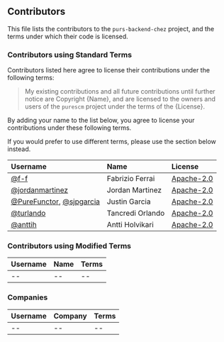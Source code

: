 ## Contributors

This file lists the contributors to the `purs-backend-chez` project, and the terms under which their code is licensed.

### Contributors using Standard Terms

Contributors listed here agree to license their contributions under the following terms:

> My existing contributions and all future contributions until further notice are Copyright {Name}, and are licensed to the owners and users of the `purescm` project under the terms of the {License}.

By adding your name to the list below, you agree to license your contributions under these following terms.

If you would prefer to use different terms, please use the section below instead.

| Username | Name | License |
| :------- | :--- | :------ |
| [@f-f](https://github.com/f-f) | Fabrizio Ferrai | [Apache-2.0] |
| [@jordanmartinez](https://github.com/jordanmartinez) | Jordan Martinez | [Apache-2.0] |
| [@PureFunctor](https://github.com/PureFunctor), [@sjpgarcia](https://github.com/sjpgarcia) | Justin Garcia | [Apache-2.0] |
| [@turlando](https://github.com/turlando) | Tancredi Orlando | [Apache-2.0] |
| [@anttih](https://github.com/anttih) | Antti Holvikari | [Apache-2.0] |

### Contributors using Modified Terms

| Username | Name | Terms |
| :------- | :--- | :------ |
| -- | -- | -- |

### Companies

| Username | Company | Terms |
| :------- | :--- | :------ |
| -- | -- | -- |


[Apache-2.0]: https://opensource.org/license/apache-2.0
